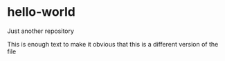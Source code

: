 # hello-world
Just another repository

This is enough text to make it obvious that this is a different version of the file
